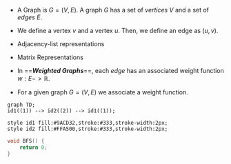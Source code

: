 - A Graph is $G=(V, E)$.  A graph $G$ has a set of *vertices* $V$ and a set of *edges* *E*. 
- We define a vertex $v$ and a vertex $u$. Then, we define an edge as $(u,v)$. 
- Adjacency-list representations
- Matrix Representations

- In ==***Weighted Graphs***==, each *edge* has an associated weight function $w: E -> \mathbb{R}$.
- For a given graph $G = (V, E)$ we associate a weight function.
```mermaid
graph TD;
id1((1)) --> id2((2)) --> id1((1));

style id1 fill:#9ACD32,stroke:#333,stroke-width:2px; 
style id2 fill:#FFA500,stroke:#333,stroke-width:2px;

```

```cpp
void BFS() {
	return 0; 
}
```

